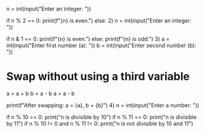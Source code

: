 n = int(input("Enter an integer: "))

if n % 2 == 0:
    print(f"{n} is even.")
else:
2)
n = int(input("Enter an integer: "))

if n & 1 == 0:
    print(f"{n} is even.")
else:
    print(f"{n} is odd.")
3)
a = int(input("Enter first number (a): "))
b = int(input("Enter second number (b): "))

# Swap without using a third variable
a = a + b
b = a - b
a = a - b

print(f"After swapping: a = {a}, b = {b}")
4)
n = int(input("Enter a number: "))

if n % 10 == 0:
    print("n is divisible by 10")
if n % 11 == 0:
    print("n is divisible by 11")
if n % 10 != 0 and n % 11 != 0:
    print("n is not divisible by 10 and 11")
